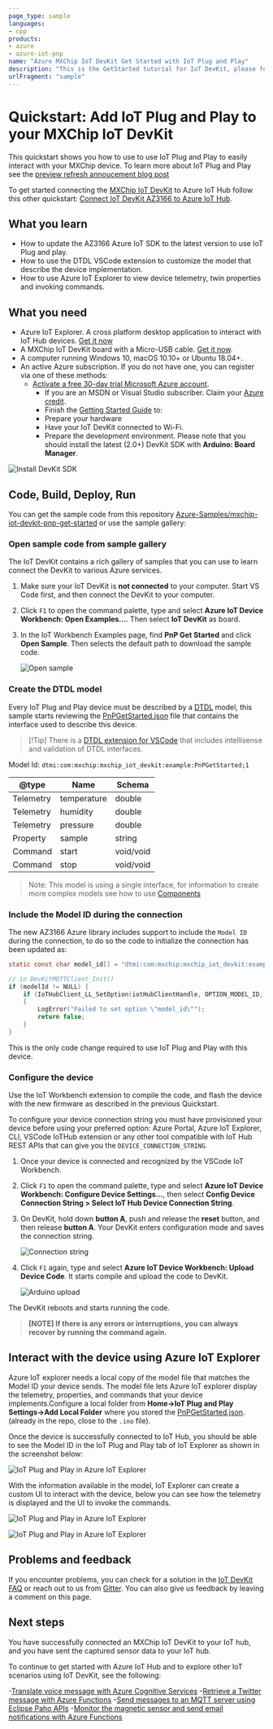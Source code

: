 ```yaml
---
page_type: sample
languages:
- cpp
products:
- azure
- azure-iot-pnp
name: "Azure MXChip IoT DevKit Get Started with IoT Plug and Play"
description: "This is the GetStarted tutorial for IoT DevKit, please follow the guide to run it in IoT Workbench and use the DevKit as an IoT Plug and Play device."
urlFragment: "sample"
---
```


# Quickstart: Add IoT Plug and Play to your MXChip IoT DevKit

This quickstart shows you how to use to use IoT Plug and Play to easily interact with your MXChip device. To learn more about IoT Plug and Play see the [preview refresh annoucement blog post](https://aka.ms/iotblog/IoTPlugandPlay)

To get started connecting the [MXChip IoT DevKit](https://microsoft.github.io/azure-iot-developer-kit/) to Azure IoT Hub follow this other quickstart: 
[Connect IoT DevKit AZ3166 to Azure IoT Hub](/azure/iot-hub/iot-hub-arduino-iot-devkit-az3166-get-started).

## What you learn

* How to update the AZ3166 Azure IoT SDK to the latest version to use IoT Plug and play.
* How to use the DTDL VSCode extension to customize the model that describe the device implementation.
* How to use Azure IoT Explorer to view device telemetry, twin properties and invoking commands.

## What you need

* Azure IoT Explorer. A cross platform desktop application to interact with IoT Hub devices. [Get it now](https://docs.microsoft.com/azure/iot-pnp/howto-use-iot-explorer)
* A MXChip IoT DevKit board with a Micro-USB cable. [Get it now](https://aka.ms/iot-devkit-purchase).
* A computer running Windows 10, macOS 10.10+ or Ubuntu 18.04+.
* An active Azure subscription. If you do not have one, you can register via one of these methods:
  * [Activate a free 30-day trial Microsoft Azure account](https://azureinfo.microsoft.com/us-freetrial.html).
    * If you are an MSDN or Visual Studio subscriber. Claim your [Azure credit](https://azure.microsoft.com/pricing/member-offers/msdn-benefits-details/).
    * Finish the [Getting Started Guide](https://docs.microsoft.com/samples/azure-samples/mxchip-iot-devkit-get-started/sample/) to:
    * Prepare your hardware
    * Have your IoT DevKit connected to Wi-Fi.
    * Prepare the development environment. Please note that you should install the latest (2.0+) DevKit SDK with **Arduino: Board Manager**.

![Install DevKit SDK](media/iot-hub-arduino-devkit-az3166-get-started/getting-started/install-az3166-sdk.png)

## Code, Build, Deploy, Run

You can get the sample code from this repository [Azure-Samples/mxchip-iot-devkit-pnp-get-started](https://github.com/Azure-Samples/mxchip-iot-devkit-pnp-get-started) or use the sample gallery:

### Open sample code from sample gallery

The IoT DevKit contains a rich gallery of samples that you can use to learn connect the DevKit to various Azure services.

1. Make sure your IoT DevKit is **not connected** to your computer. Start VS Code first, and then connect the DevKit to your computer.

2. Click `F1` to open the command palette, type and select **Azure IoT Device Workbench: Open Examples...**. Then select **IoT DevKit** as board.

3. In the IoT Workbench Examples page, find **PnP Get Started** and click **Open Sample**. Then selects the default path to download the sample code.

    ![Open sample](media/iot-hub-arduino-devkit-az3166-get-started/getting-started/open-sample.png)

### Create the DTDL model

Every IoT Plug and Play device must be described by a [DTDL](https://aka.ms/dtdl) model, this sample starts reviewing the [PnPGetStarted.json](Device/PnPGetStarted.json) file that contains the interface used to describe this device. 

>[!Tip] There is a [DTDL extension for VSCode](https://marketplace.visualstudio.com/items?itemName=vsciot-vscode.vscode-dtdl) that includes intellisense and validation of DTDL interfaces.

Model Id: `dtmi:com:mxchip:mxchip_iot_devkit:example:PnPGetStarted;1`

|@type|Name|Schema|
|----|----|----|
|Telemetry|temperature|double|
|Telemetry|humidity|double|
|Telemetry|pressure|double|
|Property|sample|string|
|Command|start|void/void|
|Command|stop|void/void|

>Note: This model is using a single interface, for  information to create more complex models see how to use [Components](/azure/iot-pnp/concepts-components)

### Include the Model ID during the connection

The new AZ3166 Azure library includes support to include the `Model ID` during the connection, to do so the code to initialize the connection has been updated as:

```c
static const char model_id[] = "dtmi:com:mxchip:mxchip_iot_devkit:example:PnPGetStarted;1";

// in DevKitMQTTClient_Init()
if (modelId != NULL) {
    if (IoTHubClient_LL_SetOption(iotHubClientHandle, OPTION_MODEL_ID, modelId) != IOTHUB_CLIENT_OK)
    {
        LogError("Failed to set option \"model_id\"");
        return false;
    }
}
```

This is the only code change required to use IoT Plug and Play with this device.

### Configure the device

Use the IoT Workbench extension to compile the code, and flash the device with the new firmware as described in the previous Quickstart.

To configure your device connection string you must have provisioned your device before using your preferred option: Azure Portal, Azure IoT Explorer, CLI, VSCode IoTHub extension or any other tool compatible with IoT Hub REST APIs that can give you the  `DEVICE_CONNECTION_STRING`.

1. Once your device is connected and recognized by the VSCode IoT Workbench.
2. Click `F1` to open the command palette, type and select **Azure IoT Device Workbench: Configure Device Settings...**, then select **Config Device Connection String > Select IoT Hub Device Connection String**.

3. On DevKit, hold down **button A**, push and release the **reset** button, and then release **button A**. Your DevKit enters configuration mode and saves the connection string.

    ![Connection string](media/iot-hub-arduino-devkit-az3166-get-started/getting-started/connection-string.png)

4. Click `F1` again, type and select **Azure IoT Device Workbench: Upload Device Code**. It starts compile and upload the code to DevKit.

    ![Arduino upload](media/iot-hub-arduino-devkit-az3166-get-started/getting-started/arduino-upload.png)

The DevKit reboots and starts running the code.

> **[NOTE]
> If there is any errors or interruptions, you can always recover by running the command again.**

## Interact with the device using Azure IoT Explorer

Azure IoT explorer needs a local copy of the model file that matches the Model ID your device sends. The model file lets Azure IoT explorer display the telemetry, properties, and commands that your device implements.Configure a local folder from **Home->IoT Plug and Play Settings->Add Local Folder** where you stored the [PnPGetStarted.json](Device/PnPGetStarted.json). (already in the repo, close to the `.ino` file).

Once the device is successfully connected to IoT Hub, you should be able to see the Model ID in the IoT Plug and Play tab of IoT Explorer as shown in the screenshot below:

![IoT Plug and Play in Azure IoT Explorer](media/pnp/iotex01.png)

With the information available in the model, IoT Explorer can create a custom UI to interact with the device, below you can see how the telemetry is displayed and the UI to invoke the commands.

![IoT Plug and Play in Azure IoT Explorer](media/pnp/iotex02.png)

![IoT Plug and Play in Azure IoT Explorer](media/pnp/iotex03.png)

## Problems and feedback

If you encounter problems, you can check for a solution in the [IoT DevKit FAQ](https://microsoft.github.io/azure-iot-developer-kit/docs/faq/) or reach out to us from [Gitter](https://gitter.im/Microsoft/azure-iot-developer-kit). You can also give us feedback by leaving a comment on this page.

## Next steps

You have successfully connected an MXChip IoT DevKit to your IoT hub, and you have sent the captured sensor data to your IoT hub.

To continue to get started with Azure IoT Hub and to explore other IoT scenarios using IoT DevKit, see the following:

-[Translate voice message with Azure Cognitive Services](https://docs.microsoft.com/azure/iot-hub/iot-hub-arduino-iot-devkit-az3166-translator)
-[Retrieve a Twitter message with Azure Functions](https://docs.microsoft.com/azure/iot-hub/iot-hub-arduino-iot-devkit-az3166-retrieve-twitter-message)
-[Send messages to an MQTT server using Eclipse Paho APIs](https://docs.microsoft.com/azure/iot-hub/iot-hub-arduino-iot-devkit-az3166-mqtt-helloworld)
-[Monitor the magnetic sensor and send email notifications with Azure Functions](https://docs.microsoft.com/azure/iot-hub/iot-hub-arduino-iot-devkit-az3166-door-monitor)
